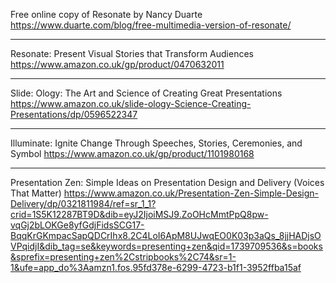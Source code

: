 Free online copy of Resonate by Nancy Duarte
https://www.duarte.com/blog/free-multimedia-version-of-resonate/

---
Resonate: Present Visual Stories that Transform Audiences
https://www.amazon.co.uk/gp/product/0470632011

---
Slide: Ology: The Art and Science of Creating Great Presentations 
https://www.amazon.co.uk/slide-ology-Science-Creating-Presentations/dp/0596522347

---
Illuminate: Ignite Change Through Speeches, Stories, Ceremonies, and Symbol
https://www.amazon.co.uk/gp/product/1101980168

---
Presentation Zen: Simple Ideas on Presentation Design and Delivery (Voices That Matter)
https://www.amazon.co.uk/Presentation-Zen-Simple-Design-Delivery/dp/0321811984/ref=sr_1_1?crid=1S5K12287BT9D&dib=eyJ2IjoiMSJ9.ZoOHcMmtPpQ8pw-vqGj2bLOKGe8yfGdjFidsSCG17-BqqKrGKmpacSapQDCrIhx8.2C4LoI6ApM8UJwqEO0K03p3aQs_8jjHADjsOVPqidjI&dib_tag=se&keywords=presenting+zen&qid=1739709536&s=books&sprefix=presenting+zen%2Cstripbooks%2C74&sr=1-1&ufe=app_do%3Aamzn1.fos.95fd378e-6299-4723-b1f1-3952ffba15af
